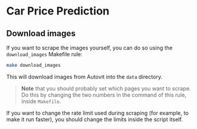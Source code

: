 # Car Price Prediction

## Download images

If you want to scrape the images yourself, you can do so using the
`download_images` Makefile rule:

```bash
make download_images
```

This will download images from Autovit into the `data` directory.

> **Note** that you should probably set which pages you want to scrape. Do this
> by changing the two numbers in the command of this rule, inside `Makefile`.

If you want to change the rate limit used during scraping (for example, to make
it run faster), you should change the limits inside the script itself.
